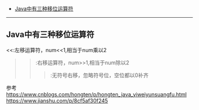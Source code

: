 - [Java中有三种移位运算符](#Java中有三种移位运算符)


-------------------------------------------------------------------------


## Java中有三种移位运算符

<<:左移运算符，num<<1,相当于num乘以2
>>:右移运算符，num>>1,相当于num除以2
>>>:无符号右移，忽略符号位，空位都以0补齐







参考
https://www.cnblogs.com/hongten/p/hongten_java_yiweiyunsuangfu.html
https://www.jianshu.com/p/8cf5af30f245







